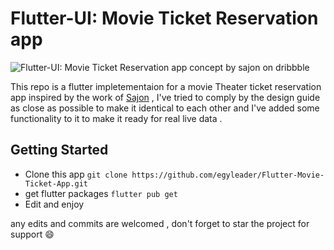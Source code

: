# Flutter-UI: Movie Ticket Reservation app 

![Flutter-UI: Movie Ticket Reservation app concept by sajon on dribbble](https://cdn.dribbble.com/users/1997192/screenshots/9393455/media/9cd089b5f7a18219743e54a84264cfd5.png)

This repo is a flutter impletementaion for a movie Theater ticket reservation app  inspired by the work of   [Sajon](https://dribbble.com/shots/9393455) , I've tried to comply by the design guide as close as possible to make it identical to each other and I've added some functionality to it to make it ready for real live data .

## Getting Started


- Clone this app 
`git clone https://github.com/egyleader/Flutter-Movie-Ticket-App.git`
- get flutter packages 
`flutter pub get `
- Edit and enjoy 


any edits and commits are welcomed , don't forget to star the project for support 😄